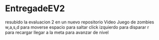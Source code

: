 # EntregadeEV2
resubido la evaluacion 2 en un nuevo repositorio
Video Juego de zombies w,a,s,d para moverse 
espacio para saltar 
click izquierdo para disparar 
r para recargar 
llegar a la meta para avanzar de nivel
